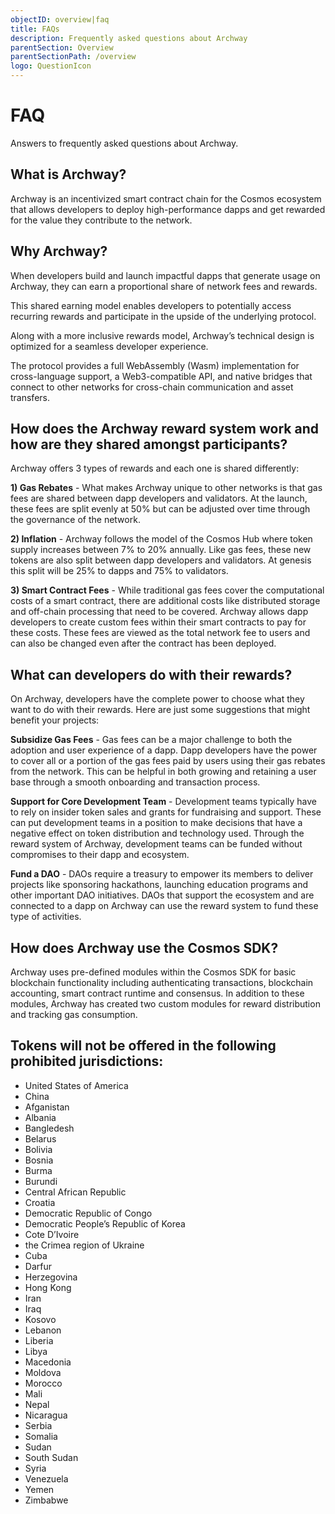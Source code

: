 ```yaml
---
objectID: overview|faq
title: FAQs
description: Frequently asked questions about Archway
parentSection: Overview
parentSectionPath: /overview
logo: QuestionIcon
---
```


# FAQ

Answers to frequently asked questions about Archway.

## What is Archway?

Archway is an incentivized smart contract chain for the Cosmos ecosystem that allows developers to deploy high-performance dapps and get rewarded for the value they contribute to the network.

## Why Archway?

When developers build and launch impactful dapps that generate usage on Archway, they can earn a proportional share of network fees and rewards.

This shared earning model enables developers to potentially access recurring rewards and participate in the upside of the underlying protocol.

Along with a more inclusive rewards model, Archway’s technical design is optimized for a seamless developer experience.

The protocol provides a full WebAssembly (Wasm) implementation for cross-language support, a Web3-compatible API, and native bridges that connect to other networks for cross-chain communication and asset transfers.

## How does the Archway reward system work and how are they shared amongst participants?

Archway offers 3 types of rewards and each one is shared differently:

**1) Gas Rebates** - What makes Archway unique to other networks is that gas fees are shared between dapp developers and validators. At the launch, these fees are split evenly at 50% but can be adjusted over time through the governance of the network.

**2) Inflation** - Archway follows the model of the Cosmos Hub where token supply increases between 7% to 20% annually. Like gas fees, these new tokens are also split between dapp developers and validators. At genesis this split will be 25% to dapps and 75% to validators.

**3) Smart Contract Fees** - While traditional gas fees cover the computational costs of a smart contract, there are additional costs like distributed storage and off-chain processing that need to be covered. Archway allows dapp developers to create custom fees within their smart contracts to pay for these costs. These fees are viewed as the total network fee to users and can also be changed even after the contract has been deployed.

## What can developers do with their rewards?

On Archway, developers have the complete power to choose what they want to do with their rewards. Here are just some suggestions that might benefit your projects:

**Subsidize Gas Fees** - Gas fees can be a major challenge to both the adoption and user experience of a dapp. Dapp developers have the power to cover all or a portion of the gas fees paid by users using their gas rebates from the network. This can be helpful in both growing and retaining a user base through a smooth onboarding and transaction process.

**Support for Core Development Team** - Development teams typically have to rely on insider token sales and grants for fundraising and support. These can put development teams in a position to make decisions that have a negative effect on token distribution and technology used. Through the reward system of Archway, development teams can be funded without compromises to their dapp and ecosystem.

**Fund a DAO** - DAOs require a treasury to empower its members to deliver projects like sponsoring hackathons, launching education programs and other important DAO initiatives. DAOs that support the ecosystem and are connected to a dapp on Archway can use the reward system to fund these type of activities.

## How does Archway use the Cosmos SDK?

Archway uses pre-defined modules within the Cosmos SDK for basic blockchain functionality including authenticating transactions, blockchain accounting, smart contract runtime and consensus. In addition to these modules, Archway has created two custom modules for reward distribution and tracking gas consumption.

## Tokens will not be offered in the following prohibited jurisdictions:

- United States of America
- China
- Afganistan
- Albania
- Bangledesh
- Belarus
- Bolivia
- Bosnia
- Burma
- Burundi
- Central African Republic
- Croatia
- Democratic Republic of Congo
- Democratic People’s Republic of Korea
- Cote D’Ivoire
- the Crimea region of Ukraine
- Cuba
- Darfur
- Herzegovina
- Hong Kong
- Iran
- Iraq
- Kosovo
- Lebanon
- Liberia
- Libya
- Macedonia
- Moldova
- Morocco
- Mali
- Nepal
- Nicaragua
- Serbia
- Somalia
- Sudan
- South Sudan
- Syria
- Venezuela
- Yemen
- Zimbabwe
